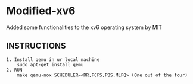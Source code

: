 # Modified-xv6
Added some functionalities to the xv6 operating system by MIT

## INSTRUCTIONS
    1. Install qemu in ur local machine
        sudo apt-get install qemu
    2. RUN
        make qemu-nox SCHEDULER=<RR,FCFS,PBS,MLFQ> (One out of the four)
